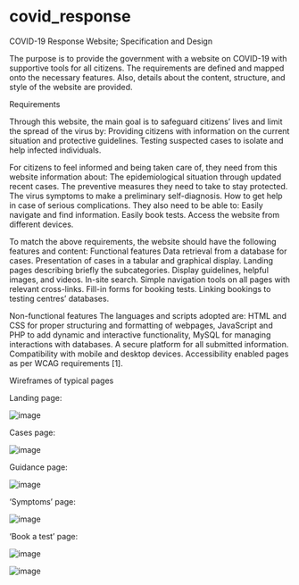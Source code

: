 # covid_response

COVID-19 Response Website; Specification and Design

The purpose is to provide the government with a website on COVID-19 with supportive tools for all citizens. The requirements are defined and mapped onto the necessary features. Also, details about the content, structure, and style of the website are provided.

Requirements

Through this website, the main goal is to safeguard citizens’ lives and limit the spread of the virus by:
Providing citizens with information on the current situation and protective guidelines.
Testing suspected cases to isolate and help infected individuals.

For citizens to feel informed and being taken care of, they need from this website information about:
The epidemiological situation through updated recent cases.
The preventive measures they need to take to stay protected.
The virus symptoms to make a preliminary self-diagnosis.
How to get help in case of serious complications.
They also need to be able to:
Easily navigate and find information.
Easily book tests.
Access the website from different devices.

To match the above requirements, the website should have the following features and content:
Functional features
Data retrieval from a database for cases.
Presentation of cases in a tabular and graphical display.
Landing pages describing briefly the subcategories.
Display guidelines, helpful images, and videos.
In-site search.
Simple navigation tools on all pages with relevant cross-links.
Fill-in forms for booking tests.
Linking bookings to testing centres’ databases.

Non-functional features
The languages and scripts adopted are:
HTML and CSS for proper structuring and formatting of webpages,
JavaScript and PHP to add dynamic and interactive functionality,
MySQL for managing interactions with databases.
A secure platform for all submitted information.
Compatibility with mobile and desktop devices.
Accessibility enabled pages as per WCAG requirements [1].


Wireframes of typical pages

Landing page:

![image](https://github.com/fadihassoun/covid_response/assets/97429326/c3f79ce9-56cf-4b73-a125-161b124355da)

Cases page:

![image](https://github.com/fadihassoun/covid_response/assets/97429326/820ed6f0-baeb-4897-8870-346ccc393494)


Guidance page:

![image](https://github.com/fadihassoun/covid_response/assets/97429326/a33ef890-228c-4fb4-bc2b-c2f4eeda384a)


‘Symptoms’ page:

![image](https://github.com/fadihassoun/covid_response/assets/97429326/665e8f0e-0db3-48a5-a201-372b43de8509)


‘Book a test’ page:

![image](https://github.com/fadihassoun/covid_response/assets/97429326/3076e5c8-1328-4aca-b825-c3d985cdf6a3)


![image](https://github.com/fadihassoun/covid_response/assets/97429326/fff1529a-6599-4bfe-80ac-e43d088ae48d)



